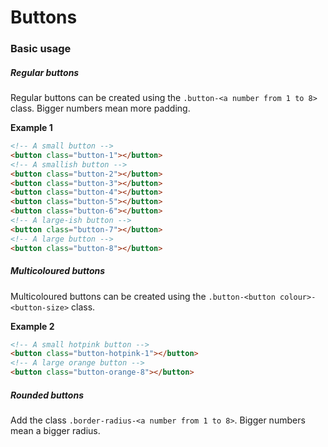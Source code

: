 # Buttons

### Basic usage
##### Regular buttons
Regular buttons can be created using the `.button-<a number from 1 to 8>` class. Bigger numbers mean more padding.

**Example 1**
```html
<!-- A small button -->
<button class="button-1"></button>
<!-- A smallish button -->
<button class="button-2"></button>
<button class="button-3"></button>
<button class="button-4"></button>
<button class="button-5"></button>
<button class="button-6"></button>
<!-- A large-ish button -->
<button class="button-7"></button>
<!-- A large button -->
<button class="button-8"></button>
```
##### Multicoloured buttons
Multicoloured buttons can be created using the `.button-<button colour>-<button-size>` class.

**Example 2**
```html
<!-- A small hotpink button -->
<button class="button-hotpink-1"></button>
<!-- A large orange button -->
<button class="button-orange-8"></button>
```
##### Rounded buttons
Add the class `.border-radius-<a number from 1 to 8>`. Bigger numbers mean a bigger radius.